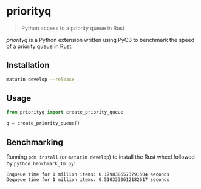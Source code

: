 # priorityq

> Python access to a priority queue in Rust

_priorityq_ is a Python extension written using PyO3 to benchmark the speed of a priority
queue in Rust.

## Installation

```sh
maturin develop --release
```

## Usage

```py
from priorityq import create_priority_queue

q = create_priority_queue()
```

## Benchmarking

Running `pdm install` (or `maturin develop`) to install the Rust wheel followed by  `python benchmark_1m.py`:

```
Enqueue time for 1 million items: 0.1798386573791504 seconds
Dequeue time for 1 million items: 0.5103330612182617 seconds
```

